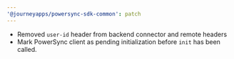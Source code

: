 ```yaml
---
'@journeyapps/powersync-sdk-common': patch
---
```


- Removed `user-id` header from backend connector and remote headers
- Mark PowerSync client as pending initialization before `init` has been called.